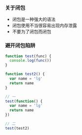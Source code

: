 ### 关于闭包
* 闭包是一种强大的语法
* 闭包使用不当很容易出现内存泄露
* 不要为了闭包而闭包

### 避开闭包陷阱
```javascript
function test(func) {
  console.log(func())
}

function test2() {
  var name = 'lg'
  return name
}

// 一
test(function() {
  var name = 'lg'
  return name
})

// 二
test(test2)
```
